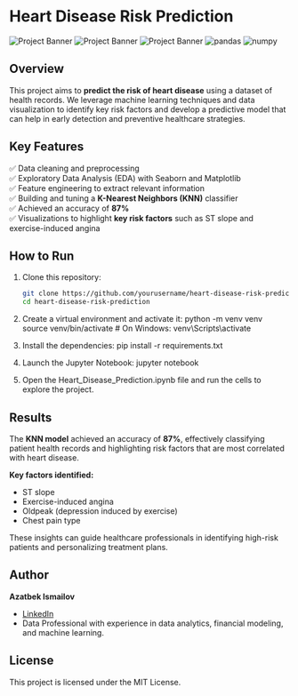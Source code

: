# Heart Disease Risk Prediction

![Project Banner](https://img.shields.io/badge/-Python-blue?logo=python) ![Project Banner](https://img.shields.io/badge/-Jupyter-orange?logo=jupyter) ![Project Banner](https://img.shields.io/badge/-Machine%20Learning-green?logo=scikit-learn) ![pandas](https://img.shields.io/badge/pandas-150458?style=flat&logo=pandas&logoColor=white) ![numpy](https://img.shields.io/badge/numpy-013243?style=flat&logo=numpy&logoColor=white)


## Overview

This project aims to **predict the risk of heart disease** using a dataset of health records. We leverage machine learning techniques and data visualization to identify key risk factors and develop a predictive model that can help in early detection and preventive healthcare strategies.

## Key Features

✅ Data cleaning and preprocessing  
✅ Exploratory Data Analysis (EDA) with Seaborn and Matplotlib  
✅ Feature engineering to extract relevant information  
✅ Building and tuning a **K-Nearest Neighbors (KNN)** classifier  
✅ Achieved an accuracy of **87%**  
✅ Visualizations to highlight **key risk factors** such as ST slope and exercise-induced angina  

## How to Run

1. Clone this repository:
   ```bash
   git clone https://github.com/yourusername/heart-disease-risk-prediction.git
   cd heart-disease-risk-prediction

2. Create a virtual environment and activate it:
python -m venv venv
source venv/bin/activate  # On Windows: venv\Scripts\activate

3. Install the dependencies:
pip install -r requirements.txt

4. Launch the Jupyter Notebook:
jupyter notebook

5. Open the Heart_Disease_Prediction.ipynb file and run the cells to explore the project.

## Results

The **KNN model** achieved an accuracy of **87%**, effectively classifying patient health records and highlighting risk factors that are most correlated with heart disease.

**Key factors identified:**

- ST slope  
- Exercise-induced angina  
- Oldpeak (depression induced by exercise)  
- Chest pain type  

These insights can guide healthcare professionals in identifying high-risk patients and personalizing treatment plans.

## Author

**Azatbek Ismailov**  
- [LinkedIn](https://www.linkedin.com/in/azatbek-ismailov)  
- Data Professional with experience in data analytics, financial modeling, and machine learning.

## License

This project is licensed under the MIT License.
